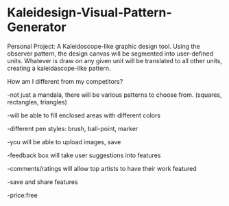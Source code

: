 # Kaleidesign-Visual-Pattern-Generator
Personal Project: A Kaleidoscope-like graphic design tool.
Using the observer pattern, the design canvas will be segmented into user-defined units. 
Whatever is draw on any given unit will be translated to all other units, creating a kaleidascope-like pattern.

How am I different from my competitors?

-not just a mandala, there will be various patterns to choose from. (squares, rectangles, triangles)

-will be able to fill enclosed areas with different colors

-different pen styles: brush, ball-point, marker

-you will be able to upload images, save

-feedback box will take user suggestions into features

-comments/ratings will allow top artists to have their work featured

-save and share features

-price:free
